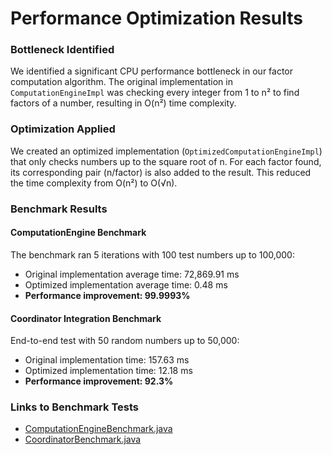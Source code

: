 # Performance Optimization Results

### Bottleneck Identified
We identified a significant CPU performance bottleneck in our factor computation algorithm. The original implementation in `ComputationEngineImpl` was checking every integer from 1 to n² to find factors of a number, resulting in O(n²) time complexity.

### Optimization Applied
We created an optimized implementation (`OptimizedComputationEngineImpl`) that only checks numbers up to the square root of n. For each factor found, its corresponding pair (n/factor) is also added to the result. This reduced the time complexity from O(n²) to O(√n).

### Benchmark Results

#### ComputationEngine Benchmark
The benchmark ran 5 iterations with 100 test numbers up to 100,000:

- Original implementation average time: 72,869.91 ms
- Optimized implementation average time: 0.48 ms
- **Performance improvement: 99.9993%**

#### Coordinator Integration Benchmark
End-to-end test with 50 random numbers up to 50,000:

- Original implementation time: 157.63 ms
- Optimized implementation time: 12.18 ms
- **Performance improvement: 92.3%**

### Links to Benchmark Tests
- [ComputationEngineBenchmark.java](test/api/ComputationEngineBenchmark.java)
- [CoordinatorBenchmark.java](test/api/CoordinatorBenchmark.java)
